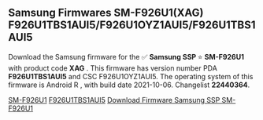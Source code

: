 <h2>Samsung Firmwares SM-F926U1(XAG) F926U1TBS1AUI5/F926U1OYZ1AUI5/F926U1TBS1AUI5</h2>
Download the Samsung firmware for the ✅ <strong>Samsung SSP </strong> ⭐ <strong>SM-F926U1</strong> with product code <strong>XAG</strong> . This firmware has version number PDA <strong>F926U1TBS1AUI5</strong> and CSC F926U1OYZ1AUI5. The operating system of this firmware is Android R , with build date 2021-10-06. Changelist <strong>22440364</strong>.


[SM-F926U1](https://samfirm.shop/samsung/model/SM-F926U1)
[F926U1TBS1AUI5](https://samfirm.shop/samsung/pda/F926U1TBS1AUI5)
[Download Firmware Samsung SSP SM-F926U1](https://samfirm.shop/samsung/firmware/462931)
